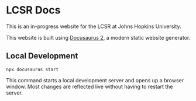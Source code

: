 # LCSR Docs

This is an in-progress website for the LCSR at Johns Hopkins University.

This website is built using [Docusaurus 2](https://docusaurus.io/), a modern static website generator.

## Local Development

```console
npx docusaurus start
```

This command starts a local development server and opens up a browser window. Most changes are reflected live without having to restart the server.
